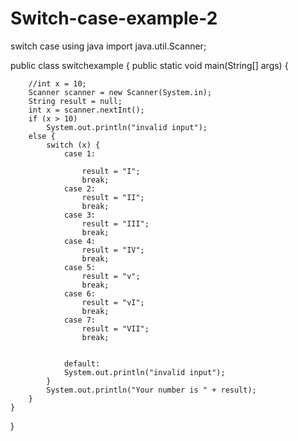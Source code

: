 # Switch-case-example-2
switch case using java
import java.util.Scanner;

public class switchexample {
    public static void main(String[] args) {

        //int x = 10;
        Scanner scanner = new Scanner(System.in);
        String result = null;
        int x = scanner.nextInt();
        if (x > 10)
            System.out.println("invalid input");
        else {
            switch (x) {
                case 1:

                    result = "I";
                    break;
                case 2:
                    result = "II";
                    break;
                case 3:
                    result = "III";
                    break;
                case 4:
                    result = "IV";
                    break;
                case 5:
                    result = "v";
                    break;
                case 6:
                    result = "vI";
                    break;
                case 7:
                    result = "VII";
                    break;


                default:
                System.out.println("invalid input");
            }
            System.out.println("Your number is " + result);
        }
    }
}
